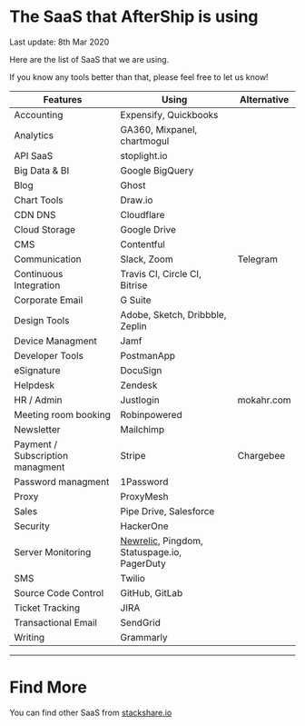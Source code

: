 # The SaaS that AfterShip is using

Last update: 8th Mar 2020

Here are the list of SaaS that we are using.

If you know any tools better than that, please feel free to let us know!

Features | Using | Alternative
--- | --- | ---
Accounting | Expensify, Quickbooks | 
Analytics | GA360, Mixpanel, chartmogul |
API SaaS | stoplight.io
Big Data & BI | Google BigQuery |
Blog | Ghost |
Chart Tools | Draw.io | 
CDN DNS | Cloudflare |
Cloud Storage | Google Drive |
CMS | Contentful
Communication | Slack, Zoom | Telegram
Continuous Integration | Travis CI, Circle CI, Bitrise |
Corporate Email | G Suite | 
Design Tools | Adobe, Sketch, Dribbble, Zeplin |
Device Managment | Jamf | 
Developer Tools | PostmanApp |
eSignature | DocuSign | 
Helpdesk | Zendesk
HR / Admin | Justlogin | mokahr.com
Meeting room booking | Robinpowered | 
Newsletter | Mailchimp |
Payment / Subscription managment | Stripe | Chargebee
Password managment | 1Password
Proxy | ProxyMesh |
Sales | Pipe Drive, Salesforce
Security | HackerOne |
Server Monitoring | [Newrelic](http://newrelic.com/), Pingdom, Statuspage.io, PagerDuty
SMS | Twilio |
Source Code Control | GitHub, GitLab | 
Ticket Tracking | JIRA | 
Transactional Email | SendGrid | 
Writing | Grammarly

--- 
# Find More

You can find other SaaS from [stackshare.io](http://stackshare.io/categories)
